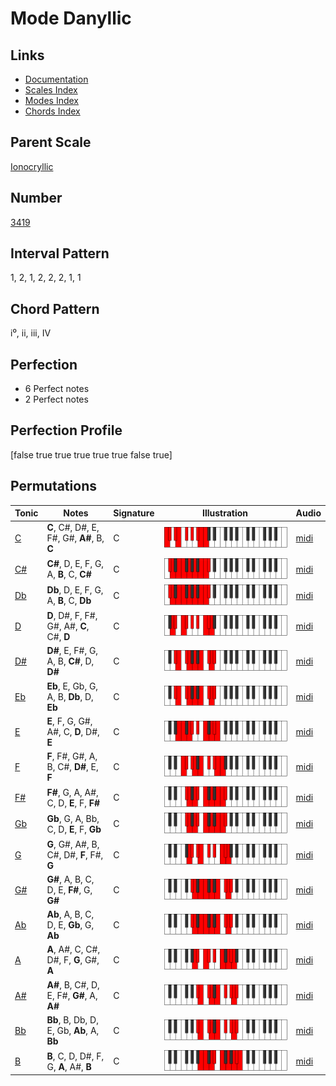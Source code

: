 # Mode Danyllic

## Links

- [Documentation](index.md)
- [Scales Index](Scales.md)
- [Modes Index](Modes.md)
- [Chords Index](Chords.md)

## Parent Scale

[Ionocryllic](ScaleIonocryllic.md)

## Number

[3419](https://ianring.com/musictheory/scales/3419)

## Interval Pattern

1, 2, 1, 2, 2, 2, 1, 1

## Chord Pattern

i⁰, ii, iii, IV

## Perfection

- 6 Perfect notes
- 2 Perfect notes

## Perfection Profile

[false true true true true true false true]

## Permutations

| Tonic | Notes | Signature | Illustration | Audio |
|-------|-------|-----------|--------------|-------|
| [C](ModeCNaturalDanyllic.md) | **C**, C#, D#, E, F#, G#, **A#**, B, **C** | C | ![CNaturalDanyllic](ModeCNaturalDanyllic.png) | [midi](https://github.com/edipermadi/music/blob/main/docs/ModeCNaturalDanyllic.mid?raw=true) |
| [C#](ModeCSharpDanyllic.md) | **C#**, D, E, F, G, A, **B**, C, **C#** | C | ![CSharpDanyllic](ModeCSharpDanyllic.png) | [midi](https://github.com/edipermadi/music/blob/main/docs/ModeCSharpDanyllic.mid?raw=true) |
| [Db](ModeDFlatDanyllic.md) | **Db**, D, E, F, G, A, **B**, C, **Db** | C | ![DFlatDanyllic](ModeDFlatDanyllic.png) | [midi](https://github.com/edipermadi/music/blob/main/docs/ModeDFlatDanyllic.mid?raw=true) |
| [D](ModeDNaturalDanyllic.md) | **D**, D#, F, F#, G#, A#, **C**, C#, **D** | C | ![DNaturalDanyllic](ModeDNaturalDanyllic.png) | [midi](https://github.com/edipermadi/music/blob/main/docs/ModeDNaturalDanyllic.mid?raw=true) |
| [D#](ModeDSharpDanyllic.md) | **D#**, E, F#, G, A, B, **C#**, D, **D#** | C | ![DSharpDanyllic](ModeDSharpDanyllic.png) | [midi](https://github.com/edipermadi/music/blob/main/docs/ModeDSharpDanyllic.mid?raw=true) |
| [Eb](ModeEFlatDanyllic.md) | **Eb**, E, Gb, G, A, B, **Db**, D, **Eb** | C | ![EFlatDanyllic](ModeEFlatDanyllic.png) | [midi](https://github.com/edipermadi/music/blob/main/docs/ModeEFlatDanyllic.mid?raw=true) |
| [E](ModeENaturalDanyllic.md) | **E**, F, G, G#, A#, C, **D**, D#, **E** | C | ![ENaturalDanyllic](ModeENaturalDanyllic.png) | [midi](https://github.com/edipermadi/music/blob/main/docs/ModeENaturalDanyllic.mid?raw=true) |
| [F](ModeFNaturalDanyllic.md) | **F**, F#, G#, A, B, C#, **D#**, E, **F** | C | ![FNaturalDanyllic](ModeFNaturalDanyllic.png) | [midi](https://github.com/edipermadi/music/blob/main/docs/ModeFNaturalDanyllic.mid?raw=true) |
| [F#](ModeFSharpDanyllic.md) | **F#**, G, A, A#, C, D, **E**, F, **F#** | C | ![FSharpDanyllic](ModeFSharpDanyllic.png) | [midi](https://github.com/edipermadi/music/blob/main/docs/ModeFSharpDanyllic.mid?raw=true) |
| [Gb](ModeGFlatDanyllic.md) | **Gb**, G, A, Bb, C, D, **E**, F, **Gb** | C | ![GFlatDanyllic](ModeGFlatDanyllic.png) | [midi](https://github.com/edipermadi/music/blob/main/docs/ModeGFlatDanyllic.mid?raw=true) |
| [G](ModeGNaturalDanyllic.md) | **G**, G#, A#, B, C#, D#, **F**, F#, **G** | C | ![GNaturalDanyllic](ModeGNaturalDanyllic.png) | [midi](https://github.com/edipermadi/music/blob/main/docs/ModeGNaturalDanyllic.mid?raw=true) |
| [G#](ModeGSharpDanyllic.md) | **G#**, A, B, C, D, E, **F#**, G, **G#** | C | ![GSharpDanyllic](ModeGSharpDanyllic.png) | [midi](https://github.com/edipermadi/music/blob/main/docs/ModeGSharpDanyllic.mid?raw=true) |
| [Ab](ModeAFlatDanyllic.md) | **Ab**, A, B, C, D, E, **Gb**, G, **Ab** | C | ![AFlatDanyllic](ModeAFlatDanyllic.png) | [midi](https://github.com/edipermadi/music/blob/main/docs/ModeAFlatDanyllic.mid?raw=true) |
| [A](ModeANaturalDanyllic.md) | **A**, A#, C, C#, D#, F, **G**, G#, **A** | C | ![ANaturalDanyllic](ModeANaturalDanyllic.png) | [midi](https://github.com/edipermadi/music/blob/main/docs/ModeANaturalDanyllic.mid?raw=true) |
| [A#](ModeASharpDanyllic.md) | **A#**, B, C#, D, E, F#, **G#**, A, **A#** | C | ![ASharpDanyllic](ModeASharpDanyllic.png) | [midi](https://github.com/edipermadi/music/blob/main/docs/ModeASharpDanyllic.mid?raw=true) |
| [Bb](ModeBFlatDanyllic.md) | **Bb**, B, Db, D, E, Gb, **Ab**, A, **Bb** | C | ![BFlatDanyllic](ModeBFlatDanyllic.png) | [midi](https://github.com/edipermadi/music/blob/main/docs/ModeBFlatDanyllic.mid?raw=true) |
| [B](ModeBNaturalDanyllic.md) | **B**, C, D, D#, F, G, **A**, A#, **B** | C | ![BNaturalDanyllic](ModeBNaturalDanyllic.png) | [midi](https://github.com/edipermadi/music/blob/main/docs/ModeBNaturalDanyllic.mid?raw=true) |
